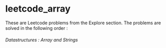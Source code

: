 # leetcode_array

These are Leetcode problems from the Explore section. 
The problems are solved in the following order :
###### Datastructures : Array and Strings
